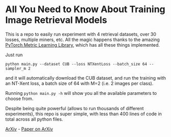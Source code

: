 # All You Need to Know About Training Image Retrieval Models

This is a repo to easily run experiment with 4 retrieval datasets, over 30 losses, multiple miners, etc.
All the magic happens thanks to the amazing [PyTorch Metric Learning Library](https://kevinmusgrave.github.io/pytorch-metric-learning/), which has all these things implemented.

Just run
```
python main.py --dataset CUB --loss NTXentLoss --batch_size 64 --sampler_m 2
```
and it will automatically download the CUB dataset, and run the training with an NT-Xent loss, a batch size of 64 with M=2 (i.e. 2 images per class).

Running `python main.py -h` will show you all the available parameters to choose from.

Despite being quite powerful (allows to run thousands of different experiments), this repo is super simple, with less than 400 lines of code in total across all python files.

[ArXiv](https://arxiv.org/abs/2503.13045) - [Paper on ArXiv](https://arxiv.org/pdf/2503.13045)
